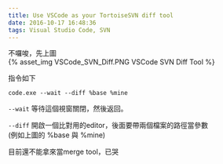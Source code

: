 ```yaml
---
title: Use VSCode as your TortoiseSVN diff tool
date: 2016-10-17 16:48:36
tags: Visual Studio Code, SVN
---
```


不囉唆，先上圖  
{% asset_img VSCode_SVN_Diff.PNG VSCode SVN Diff Tool %}

指令如下
```
code.exe --wait --diff %base %mine
```

``--wait`` 等待這個視窗關閉，然後返回。

``--diff`` 開啟一個比對用的editor，後面要帶兩個檔案的路徑當參數  
(例如上圖的 %base 與 %mine)

目前還不能拿來當merge tool，已哭